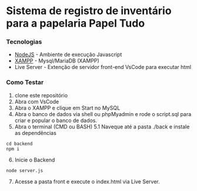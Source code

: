 # Sistema de registro de inventário para a papelaria Papel Tudo

### Tecnologias

* [NodeJS](https://nodejs.org/en/) - Ambiente de execução Javascript
* [XAMPP](https://www.apachefriends.org/pt_br/index.html) - Mysql/MariaDB (XAMPP)
* Live Server - Extenção de servidor front-end VsCode para executar html

### Como Testar

1. clone este repositório
2. Abra com VsCode
3. Abra o XAMPP e clique em Start no MySQL
4. Abra o banco de dados via shell ou phpMyadmin e rode o script.sql para criar e popular o banco de dados.
5. Abra o terminal (CMD ou BASH)
  5.1 Naveque até a pasta ./back e instale as dependências
  ```
  cd backend
  npm i
  ```
6. Inicie o Backend
  ```
  node server.js
  ```
7. Acesse a pasta front e execute o index.html via Live Server.
